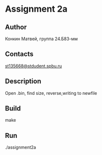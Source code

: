 # Assignment 2a
## Author
Конкин Матвей, группа 24.Б83-мм
## Contacts
st135668@stdudent.spbu.ru
## Description
Open .bin, find size, reverse,writing to newfile
## Build
make
## Run
./assignment2a

